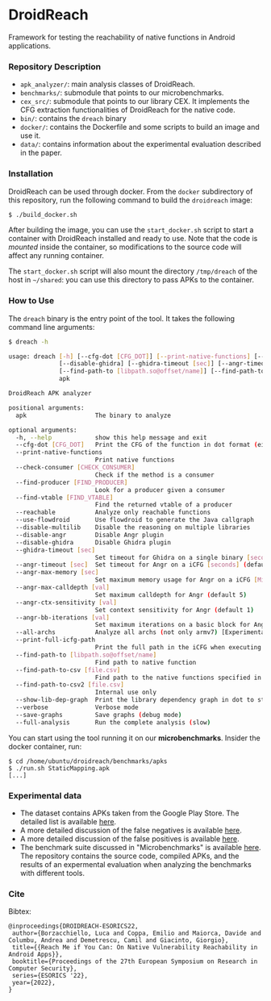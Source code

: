 # DroidReach

Framework for testing the reachability of native functions in Android applications.

### Repository Description
- `apk_analyzer/`: main analysis classes of DroidReach.
- `benchmarks/`: submodule that points to our microbenchmarks.
- `cex_src/`: submodule that points to our library CEX. It implements the CFG extraction functionalities of DroidReach for the native code.
- `bin/`: contains the `dreach` binary
- `docker/`: contains the Dockerfile and some scripts to build an image and use it.
- `data/`: contains information about the experimental evaluation described in the paper.

### Installation

DroidReach can be used through docker.
From the `docker` subdirectory of this repository, run the following command to build the `droidreach` image:

``` bash
$ ./build_docker.sh
```

After building the image, you can use the `start_docker.sh` script to start a container with DroidReach installed and ready to use.
Note that the code is _mounted_ inside the container, so modifications to the source code will affect any running container.

The `start_docker.sh` script will also mount the directory `/tmp/dreach` of the host in `~/shared`: you can use this directory to pass APKs to the container.

### How to Use

The `dreach` binary is the entry point of the tool. It takes the following command line arguments:

``` bash
$ dreach -h

usage: dreach [-h] [--cfg-dot [CFG_DOT]] [--print-native-functions] [--check-consumer [CHECK_CONSUMER]] [--find-producer [FIND_PRODUCER]] [--find-vtable [FIND_VTABLE]] [--reachable] [--use-flowdroid] [--disable-multilib] [--disable-angr]
              [--disable-ghidra] [--ghidra-timeout [sec]] [--angr-timeout [sec]] [--angr-max-memory [sec]] [--angr-max-calldepth [val]] [--angr-ctx-sensitivity [val]] [--angr-bb-iterations [val]] [--all-archs] [--print-full-icfg-path]
              [--find-path-to [libpath.so@offset/name]] [--find-path-to-csv [file.csv]] [--find-path-to-csv2 [file.csv]] [--show-lib-dep-graph] [--verbose] [--save-graphs] [--full-analysis]
              apk

DroidReach APK analyzer

positional arguments:
  apk                   The binary to analyze

optional arguments:
  -h, --help            show this help message and exit
  --cfg-dot [CFG_DOT]   Print the CFG of the function in dot format (either class;->method(args), or lib.so@offset/name)
  --print-native-functions
                        Print native functions
  --check-consumer [CHECK_CONSUMER]
                        Check if the method is a consumer
  --find-producer [FIND_PRODUCER]
                        Look for a producer given a consumer
  --find-vtable [FIND_VTABLE]
                        Find the returned vtable of a producer
  --reachable           Analyze only reachable functions
  --use-flowdroid       Use flowdroid to generate the Java callgraph
  --disable-multilib    Disable the reasoning on multiple libraries
  --disable-angr        Disable Angr plugin
  --disable-ghidra      Disable Ghidra plugin
  --ghidra-timeout [sec]
                        Set timeout for Ghidra on a single binary [seconds] (default 20 min)
  --angr-timeout [sec]  Set timeout for Angr on a iCFG [seconds] (default 30 min)
  --angr-max-memory [sec]
                        Set maximum memory usage for Angr on a iCFG [MiB] (default None)
  --angr-max-calldepth [val]
                        Set maximum calldepth for Angr (default 5)
  --angr-ctx-sensitivity [val]
                        Set context sensitivity for Angr (default 1)
  --angr-bb-iterations [val]
                        Set maximum iterations on a basic block for Angr (default 1)
  --all-archs           Analyze all archs (not only armv7) [Experimental]
  --print-full-icfg-path
                        Print the full path in the iCFG when executing --find-path-*
  --find-path-to [libpath.so@offset/name]
                        Find path to native function
  --find-path-to-csv [file.csv]
                        Find path to the native functions specified in the CSV (lib.so,offset)
  --find-path-to-csv2 [file.csv]
                        Internal use only
  --show-lib-dep-graph  Print the library dependency graph in dot to stdout
  --verbose             Verbose mode
  --save-graphs         Save graphs (debug mode)
  --full-analysis       Run the complete analysis (slow)
```

You can start using the tool running it on our __microbenchmarks__. Insider the docker container, run:
```
$ cd /home/ubuntu/droidreach/benchmarks/apks
$ ./run.sh StaticMapping.apk
[...]
```

### Experimental data

* The dataset contains APKs taken from the Google Play Store. The detailed list is available [here](data/dataset.csv).
* A more detailed discussion of the false negatives is available [here](data/results-false-negatives.md).
* A more detailed discussion of the false positives is available [here](data/results-false-positives.csv).
* The benchmark suite discussed in "Microbenchmarks" is available [here](https://github.com/season-lab/DroidReachBenchmarks/tree/master). The repository contains the source code, compiled APKs, and the results of an expermental evaluation when analyzing the benchmarks with different tools.

### Cite

Bibtex:

```
@inproceedings{DROIDREACH-ESORICS22,
 author={Borzacchiello, Luca and Coppa, Emilio and Maiorca, Davide and Columbu, Andrea and Demetrescu, Camil and Giacinto, Giorgio},
 title={{Reach Me if You Can: On Native Vulnerability Reachability in Android Apps}},
 booktitle={Proceedings of the 27th European Symposium on Research in Computer Security},
 series={ESORICS '22},
 year={2022},
}
```

